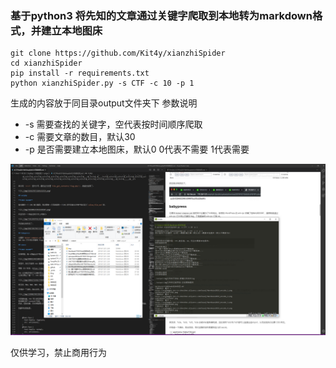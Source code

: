 ### 基于python3 将先知的文章通过关键字爬取到本地转为markdown格式，并建立本地图床
```
git clone https://github.com/Kit4y/xianzhiSpider
cd xianzhiSpider
pip install -r requirements.txt
python xianzhiSpider.py -s CTF -c 10 -p 1
```
生成的内容放于同目录output文件夹下
参数说明

- -s 需要查找的关键字，空代表按时间顺序爬取
- -c 需要文章的数目，默认30
- -p 是否需要建立本地图床，默认0 0代表不需要 1代表需要

![](1.png)

仅供学习，禁止商用行为